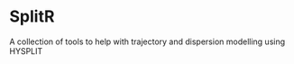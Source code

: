 SplitR
======

A collection of tools to help with trajectory and dispersion modelling using HYSPLIT
